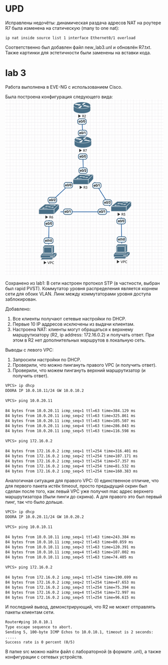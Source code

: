 # UPD
Исправлены недочёты: динамическая раздача адресов NAT на роутере R7 была изменена на статическую (many to one nat):
```
ip nat inside source list 1 interface Ethernet0/1 overload
```
Соответственно был добавлен файл new_lab3.unl и обновлён R7.txt. Также картинки для эстетичности были заменены на вставки кода.

# lab 3
Работа выполнена в EVE-NG с использованием Cisco.

Была построена конфигурация следующего вида:
![pic1](images/pic1.png)

Сохранено из lab1:
В сети настроен протокол STP (в частности, выбран был rapid PVST). Коммутатор уровня распределения является корнем сети для обоих VLAN. Линк между коммутаторами уровня доступа заблокирован.

Добавлено:
 1) Все клиенты получают сетевые настройки по DHCP.
 2) Первые 10 IP аддресов исключены из выдачи клиентам.
 3) Настроена NAT: клиенты могут обращаться к верхнему маршрутизатору (R2, ip address: 172.16.0.2) и получать ответ. При этом в R2 нет дополнительных маршрутов в локальную сеть.

Выводы с левого VPC:
  1) Запросили настройки по DHCP.
  2) Проверили, что можно пингануть правого VPC (и получить ответ).
  3) Проверили, что можем пингануть верхний маршрутизатор (и получить ответ).
```
VPCS> ip dhcp
DDORA IP 10.0.10.11/24 GW 10.0.10.2

VPCS> ping 10.0.20.11

84 bytes from 10.0.20.11 icmp_seq=1 ttl=63 time=384.129 ms
84 bytes from 10.0.20.11 icmp_seq=2 ttl=63 time=325.861 ms
84 bytes from 10.0.20.11 icmp_seq=3 ttl=63 time=105.507 ms
84 bytes from 10.0.20.11 icmp_seq=4 ttl=63 time=286.043 ms
84 bytes from 10.0.20.11 icmp_seq=5 ttl=63 time=116.598 ms

VPCS> ping 172.16.0.2

84 bytes from 172.16.0.2 icmp_seq=1 ttl=254 time=316.401 ms
84 bytes from 172.16.0.2 icmp_seq=2 ttl=254 time=107.171 ms
84 bytes from 172.16.0.2 icmp_seq=3 ttl=254 time=57.357 ms
84 bytes from 172.16.0.2 icmp_seq=4 ttl=254 time=81.532 ms
84 bytes from 172.16.0.2 icmp_seq=5 ttl=254 time=160.383 ms
```

Аналогичная ситуация для правого VPC:
  0) единственное отличие, что для первого пакета истёк timeout, просто предыдущий скрин был сделан после того, как левый VPC уже получил mac адрес верхнего маршрутизатора (были пинги до скрина). А для правого это был первый пинг, так что было дольше.
```
VPCS> ip dhcp
DDORA IP 10.0.20.11/24 GW 10.0.20.2

VPCS> ping 10.0.10.11

84 bytes from 10.0.10.11 icmp_seq=1 ttl=63 time=243.384 ms
84 bytes from 10.0.10.11 icmp_seq=2 ttl=63 time=80.859 ms
84 bytes from 10.0.10.11 icmp_seq=3 ttl=63 time=120.391 ms
84 bytes from 10.0.10.11 icmp_seq=4 ttl=63 time=107.002 ms
84 bytes from 10.0.10.11 icmp_seq=5 ttl=63 time=74.405 ms

VPCS> ping 172.16.0.2

84 bytes from 172.16.0.2 icmp_seq=1 ttl=254 time=190.699 ms
84 bytes from 172.16.0.2 icmp_seq=2 ttl=254 time=47.653 ms
84 bytes from 172.16.0.2 icmp_seq=3 ttl=254 time=75.394 ms
84 bytes from 172.16.0.2 icmp_seq=4 ttl=254 time=72.997 ms
84 bytes from 172.16.0.2 icmp_seq=5 ttl=254 time=96.615 ms
```

И последний вывод, демонстрирующий, что R2 не может отправлять пакеты клиентам сети.
```
Router#ping 10.0.10.1       
Type escape sequence to abort.
Sending 5, 100-byte ICMP Echos to 10.0.10.1, timeout is 2 seconds:
.....
Success rate is 0 percent (0/5)
```

В папке src можно найти файл с лабораторной (в формате .unl), а также конфигурации с сетевых устройств.
